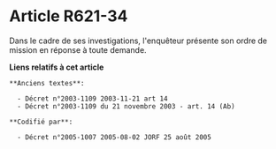 # Article R621-34

Dans le cadre de ses investigations, l'enquêteur présente son ordre de mission en réponse à toute demande.

**Liens relatifs à cet article**

	**Anciens textes**:

	  - Décret n°2003-1109 2003-11-21 art 14
	  - Décret n°2003-1109 du 21 novembre 2003 - art. 14 (Ab)

	**Codifié par**:

	  - Décret n°2005-1007 2005-08-02 JORF 25 août 2005
